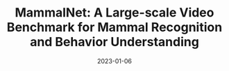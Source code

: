 ---
layout: default
modal-id: 20
date: 2023-01-06
img: chen-jun.png
alt: image-alt
number: 20
number-alt: 20
short-title: 
title: 'MammalNet: A Large-scale Video Benchmark for Mammal Recognition and Behavior Understanding'
project-date: January 2023
client: Jun Chen<sup>1</sup>
category: <sup>1</sup>KAUST
description: 'Monitoring animal behavior can facilitate conservation efforts by providing key insights into wildlife health, population status, and ecosystem function. Automatic recognition of animals and their behaviors is critical for capitalizing on the large unlabeled datasets generated by modern video devices and for accelerating monitoring efforts at scale. However, the development of automated recognition systems is currently hindered by a lack of appropriate labeled datasets. Existing video datasets 1) do not classify animals according to established biological taxonomies; 2) are too small to facilitate large-scale behavioral studies and are often limited to a single species; and 3) do not feature temporally localized annotations and therefore do not facilitate localization of targeted behaviors within longer video sequences. Thus, we propose MammalNet, a new large-scale animal behavior dataset with taxonomy-guided annotations of mammals and their common behaviors. MammalNet contains over 18K videos totaling 539 hours, which is ∼10 times larger than the largest existing animal behavior dataset. It covers 17 orders, 69 families, and 173 mammal categories for animal categorization and captures 12 high-level animal behaviors that received focus in previous animal behavior studies.'
short-description: 'Monitoring animal behavior can facilitate conservation efforts by providing key insights into wildlife health, population status, and ecosystem function'
---